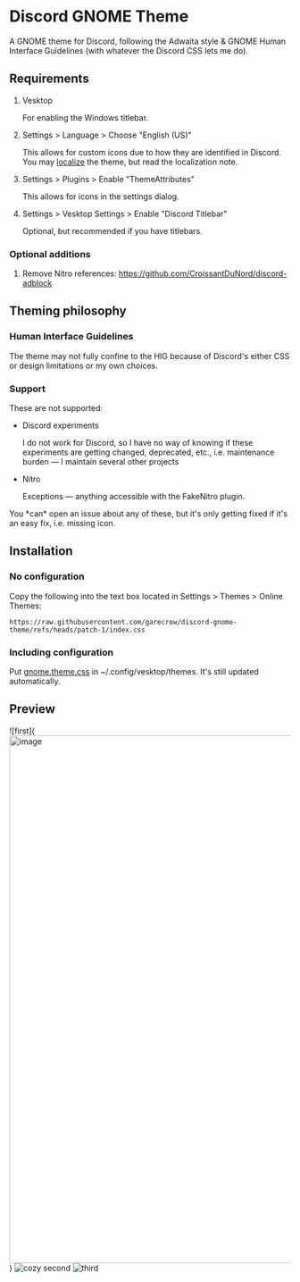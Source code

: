 # Discord GNOME Theme

A GNOME theme for Discord, following the Adwaita style & GNOME Human Interface Guidelines (with whatever the Discord CSS lets me do).

## Requirements

1. Vesktop

   For enabling the Windows titlebar.

2. Settings > Language > Choose "English (US)"

   This allows for custom icons due to how they are identified in Discord. You may [localize](./src/global/icons.scss) the theme, but read the localization note.

3. Settings > Plugins > Enable "ThemeAttributes"

   This allows for icons in the settings dialog.

4. Settings > Vesktop Settings > Enable "Discord Titlebar"

   Optional, but recommended if you have titlebars.

### Optional additions

1. Remove Nitro references: https://github.com/CroissantDuNord/discord-adblock

## Theming philosophy

### Human Interface Guidelines

The theme may not fully confine to the HIG because of Discord's either CSS or design limitations or my own choices.

### Support

These are not supported:

- Discord experiments

  I do not work for Discord, so I have no way of knowing if these experiments are getting changed, deprecated, etc., i.e. maintenance burden — I maintain several other projects

- Nitro

  Exceptions — anything accessible with the FakeNitro plugin.

You \*can\* open an issue about any of these, but it's only getting fixed if it's an easy fix, i.e. missing icon.

## Installation

### No configuration

Copy the following into the text box located in Settings > Themes > Online Themes:

```
https://raw.githubusercontent.com/garecrow/discord-gnome-theme/refs/heads/patch-1/index.css
```

### Including configuration

Put [gnome.theme.css](./gnome.theme.css) in ~/.config/vesktop/themes. It's still updated automatically.

## Preview

![first]([<img width="1610" height="945" alt="image" src="https://github.com/user-attachments/assets/e0745beb-a512-43a8-8a6f-ba0b148596e9" />](https://github.com/garecrow/discord-gnome-theme/blob/master/assets/preview/Screenshot%20From%202025-10-27%2022-39-49.png?raw=true)
)
![cozy second](<img width="1610" height="945" alt="image" src="https://github.com/user-attachments/assets/57ea8e6d-fbd5-4be8-8311-e4cec3e7e6c8" />
)
![third](<img width="1610" height="945" alt="image" src="https://github.com/user-attachments/assets/43015fe2-d028-4144-8854-42ed94e25e47" />
)
